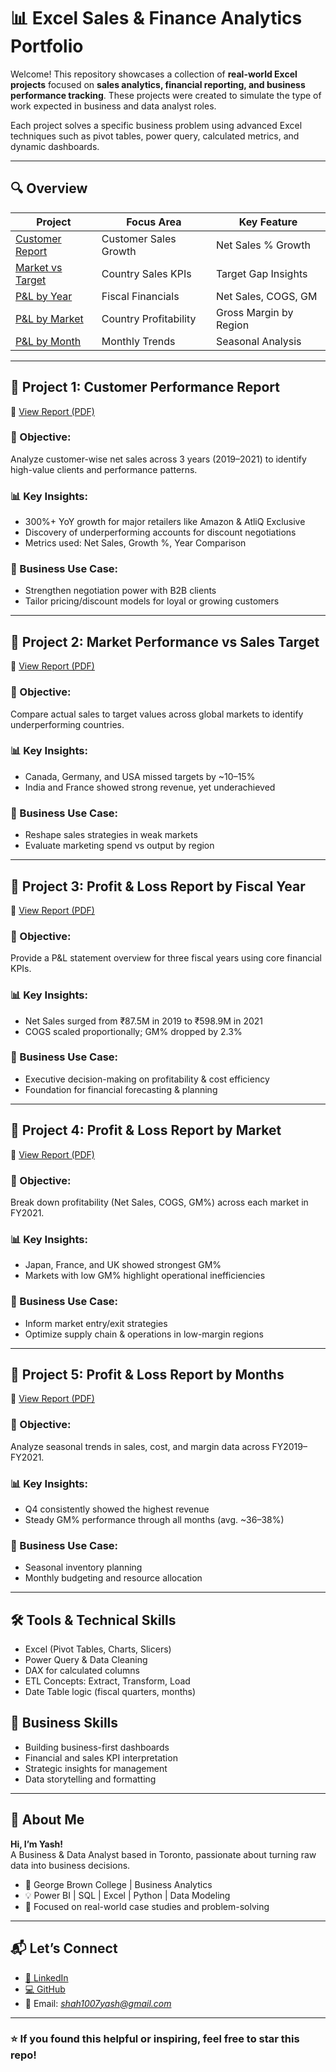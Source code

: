 # 📊 Excel Sales & Finance Analytics Portfolio

Welcome! This repository showcases a collection of **real-world Excel projects** focused on **sales analytics, financial reporting, and business performance tracking**. These projects were created to simulate the type of work expected in business and data analyst roles.

Each project solves a specific business problem using advanced Excel techniques such as pivot tables, power query, calculated metrics, and dynamic dashboards.

---

## 🔍 Overview

| Project | Focus Area | Key Feature |
|--------|------------|--------------|
| [Customer Report](#project-1-customer-performance-report) | Customer Sales Growth | Net Sales % Growth |
| [Market vs Target](#project-2-market-performance-vs-sales-target) | Country Sales KPIs | Target Gap Insights |
| [P&L by Year](#project-3-profit--loss-report-by-fiscal-year) | Fiscal Financials | Net Sales, COGS, GM |
| [P&L by Market](#project-4-profit--loss-report-by-market) | Country Profitability | Gross Margin by Region |
| [P&L by Month](#project-5-profit--loss-report-by-months) | Monthly Trends | Seasonal Analysis |

---

## 📁 Project 1: Customer Performance Report

📄 [View Report (PDF)](Customer%20Performance%20Report.pdf)

### 🎯 Objective:
Analyze customer-wise net sales across 3 years (2019–2021) to identify high-value clients and performance patterns.

### 📊 Key Insights:
- 300%+ YoY growth for major retailers like Amazon & AtliQ Exclusive  
- Discovery of underperforming accounts for discount negotiations  
- Metrics used: Net Sales, Growth %, Year Comparison

### 💼 Business Use Case:
- Strengthen negotiation power with B2B clients
- Tailor pricing/discount models for loyal or growing customers

---

## 📁 Project 2: Market Performance vs Sales Target

📄 [View Report (PDF)](Market%20Performance%20vs%20Target%20Report.pdf)

### 🎯 Objective:
Compare actual sales to target values across global markets to identify underperforming countries.

### 📊 Key Insights:
- Canada, Germany, and USA missed targets by ~10–15%  
- India and France showed strong revenue, yet underachieved

### 💼 Business Use Case:
- Reshape sales strategies in weak markets
- Evaluate marketing spend vs output by region

---

## 📁 Project 3: Profit & Loss Report by Fiscal Year

📄 [View Report (PDF)](P%26L%20Statement%20by%20Fiscal%20Year.pdf)

### 🎯 Objective:
Provide a P&L statement overview for three fiscal years using core financial KPIs.

### 📊 Key Insights:
- Net Sales surged from ₹87.5M in 2019 to ₹598.9M in 2021  
- COGS scaled proportionally; GM% dropped by 2.3%  

### 💼 Business Use Case:
- Executive decision-making on profitability & cost efficiency
- Foundation for financial forecasting & planning

---

## 📁 Project 4: Profit & Loss Report by Market

📄 [View Report (PDF)](P%26L%20Statement%20by%20Markets.pdf)

### 🎯 Objective:
Break down profitability (Net Sales, COGS, GM%) across each market in FY2021.

### 📊 Key Insights:
- Japan, France, and UK showed strongest GM%
- Markets with low GM% highlight operational inefficiencies

### 💼 Business Use Case:
- Inform market entry/exit strategies
- Optimize supply chain & operations in low-margin regions

---

## 📁 Project 5: Profit & Loss Report by Months

📄 [View Report (PDF)](P%26L%20Statement%20by%20Months.pdf)

### 🎯 Objective:
Analyze seasonal trends in sales, cost, and margin data across FY2019–FY2021.

### 📊 Key Insights:
- Q4 consistently showed the highest revenue  
- Steady GM% performance through all months (avg. ~36–38%)

### 💼 Business Use Case:
- Seasonal inventory planning
- Monthly budgeting and resource allocation

---

## 🛠️ Tools & Technical Skills
- Excel (Pivot Tables, Charts, Slicers)
- Power Query & Data Cleaning
- DAX for calculated columns
- ETL Concepts: Extract, Transform, Load
- Date Table logic (fiscal quarters, months)

## 🧠 Business Skills
- Building business-first dashboards
- Financial and sales KPI interpretation
- Strategic insights for management
- Data storytelling and formatting

---

## 👋 About Me
**Hi, I’m Yash!**  
A Business & Data Analyst based in Toronto, passionate about turning raw data into business decisions.

- 📍 George Brown College | Business Analytics  
- 💡 Power BI | SQL | Excel | Python | Data Modeling  
- 🚀 Focused on real-world case studies and problem-solving

---

## 📬 Let’s Connect

- [🔗 LinkedIn](https://www.linkedin.com/in/yashshahanalyst/) 
- [💻 GitHub](https://github.com/shahyashba)  
- 📧 Email: *shah1007yash@gmail.com*

---

### ⭐ If you found this helpful or inspiring, feel free to star this repo!

